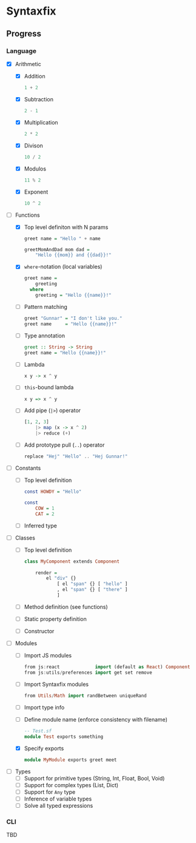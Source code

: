 # Syntaxfix

## Progress

### Language

- [x] Arithmetic
  - [x] Addition
  
    ```javascript
    1 + 2
    ```
    
  - [x] Subtraction
    
    ```javascript
    2 - 1
    ```
    
  - [x] Multiplication
  
    ```javascript
    2 * 2
    ```
    
  - [x] Divison
  
    ```javascript
    10 / 2
    ```
    
  - [x] Modulos
    
    ```javascript
    11 % 2
    ```
    
  - [x] Exponent
  
    ```haskell
    10 ^ 2
    ```
    
- [ ] Functions
  - [x] Top level definiton with N params
    
    ```haskell
    greet name = "Hello " + name
    
    greetMomAndDad mom dad =
        "Hello {{mom}} and {{dad}}!"
    ```
    
  - [x] `where`-notation (local variables)
  
    ```haskell
    greet name =
        greeting
      where
        greeting = "Hello {{name}}!"
    ```
    
  - [ ] Pattern matching
  
    ```haskell
    greet "Gunnar" = "I don't like you."
    greet name     = "Hello {{name}}!"
    ```
    
  - [ ] Type annotation
  
    ```haskell
    greet :: String -> String
    greet name = "Hello {{name}}!"
    ```
    
  - [ ] Lambda
  
    ```haskell
    x y -> x ^ y
    ```
    
  - [ ] `this`-bound lambda
  
    ```haskell
    x y => x ^ y
    ```
    
  - [ ] Add pipe (`|>`) operator
  
    ```haskell
    [1, 2, 3]
        |> map (x -> x ^ 2)
        |> reduce (+)
    ```
    
  - [ ] Add prototype pull (`..`) operator
  
    ```haskell
    replace "Hej" "Hello" .. "Hej Gunnar!"
    ```
    
- [ ] Constants
  - [ ] Top level definition
  
    ```haskell
    const HOWDY = "Hello"
    
    const
        COW = 1
        CAT = 2
    ```
    
  - [ ] Inferred type
- [ ] Classes
  - [ ] Top level definition
  
    ```haskell
    class MyComponent extends Component
        
        render =
            el "div" {}
                [ el "span" {} [ "hello" ]
                , el "span" {} [ "there" ]
                ]
    ```
  - [ ] Method definition (see functions)
  - [ ] Static property definition
  - [ ] Constructor
- [ ] Modules
  - [ ] Import JS modules
  
    ```haskell
    from js:react             import (default as React) Component
    from js:utils/preferences import get set remove
    ```
    
  - [ ] Import Syntaxfix modules
  
    ```haskell
    from Utils/Math import randBetween uniqueRand
    ```
    
  - [ ] Import type info
  - [ ] Define module name (enforce consistency with filename)
  
    ```haskell
    -- Test.sf
    module Test exports something
    ```
    
  - [x] Specify exports
  
    ```haskell
    module MyModule exports greet meet
    ```
- [ ] Types
  - [ ] Support for primitive types (String, Int, Float, Bool, Void)
  - [ ] Support for complex types (List, Dict)
  - [ ] Support for `Any` type
  - [ ] Inference of variable types
  - [ ] Solve all typed expressions
  
### CLI

TBD
